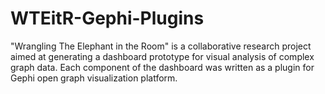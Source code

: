 # WTEitR-Gephi-Plugins
"Wrangling The Elephant in the Room" is a collaborative research project aimed at generating a dashboard prototype for visual analysis of complex graph data. Each component of the dashboard was written as a plugin for Gephi open graph visualization platform. 

